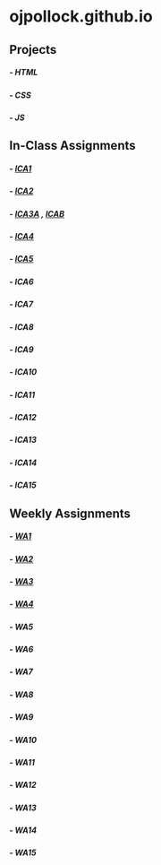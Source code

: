 # ojpollock.github.io

## Projects
##### - HTML
##### - CSS
##### - JS

## In-Class Assignments

##### - [ICA1](ica/ICA1.pdf)
##### - [ICA2](ica/ICA2.pdf)
##### - [ICA3A](https://ojpollock.github.io/ica/ica3a.html) , [ICAB](https://ojpollock.github.io/ica/ica3-part2/ica3b.html)
##### - [ICA4](https://ojpollock.github.io/ica/ica4.html)
##### - [ICA5](https://ojpollock.github.io/ica/ica5/ica5.html)
##### - ICA6
##### - ICA7
##### - ICA8
##### - ICA9
##### - ICA10
##### - ICA11
##### - ICA12
##### - ICA13
##### - ICA14
##### - ICA15

## Weekly Assignments

##### - [WA1](https://ojpollock.github.io/wa/wa1.html)
##### - [WA2](https://ojpollock.github.io/wa/wa2.html)
##### - [WA3](https://ojpollock.github.io/wa/wa3.html)
##### - [WA4](https://ojpollock.github.io/wa/wa4.html)
##### - WA5
##### - WA6
##### - WA7
##### - WA8
##### - WA9
##### - WA10
##### - WA11
##### - WA12
##### - WA13
##### - WA14
##### - WA15
